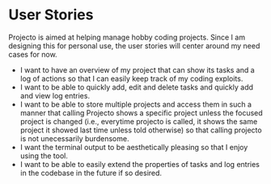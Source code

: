 # User Stories
Projecto is aimed at helping manage hobby coding projects. Since I am designing this for personal use, the user stories will center around my need cases for now.

- I want to have an overview of my project that can show its tasks and a log of actions so that I can easily keep track of my coding exploits.
- I want to be able to quickly add, edit and delete tasks and quickly add and view log entries.
- I want to be able to store multiple projects and access them in such a manner that calling Projecto shows a specific project unless the focused project is changed (i.e., everytime projecto is called, it shows the same project it showed last time unless told otherwise) so that calling projecto is not unecessarily burdensome.
- I want the terminal output to be aesthetically pleasing so that I enjoy using the tool.
- I want to be able to easily extend the properties of tasks and log entries in the codebase in the future if so desired.
